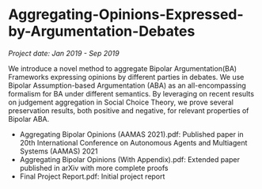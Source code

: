 # Aggregating-Opinions-Expressed-by-Argumentation-Debates

*Project date: Jan 2019 - Sep 2019*

We introduce a novel method to aggregate Bipolar Argumentation(BA) Frameworks expressing opinions by different parties in debates. We use Bipolar Assumption-based Argumentation (ABA) as an all-encompassing formalism for BA under different semantics. By leveraging on recent results on judgement aggregation in Social Choice Theory, we prove several preservation results, both positive and negative, for relevant properties of Bipolar ABA.

- Aggregating Bipolar Opinions (AAMAS 2021).pdf: Published paper in 20th International Conference on Autonomous Agents and Multiagent Systems (AAMAS) 2021
- Aggregating Bipolar Opinions (With Appendix).pdf: Extended paper published in arXiv with more complete proofs
- Final Project Report.pdf: Initial project report
